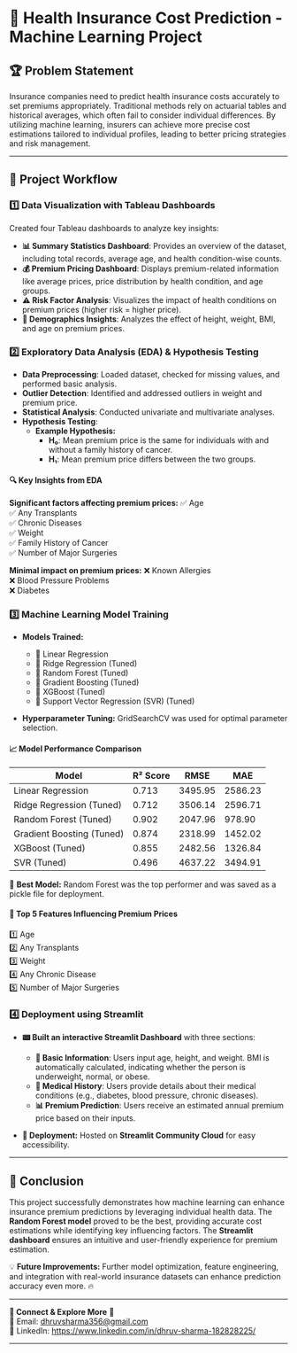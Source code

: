# 📌 Health Insurance Cost Prediction - Machine Learning Project

## 🏆 Problem Statement
Insurance companies need to predict health insurance costs accurately to set premiums appropriately. Traditional methods rely on actuarial tables and historical averages, which often fail to consider individual differences. By utilizing machine learning, insurers can achieve more precise cost estimations tailored to individual profiles, leading to better pricing strategies and risk management.

---

## 🚀 Project Workflow
### 1️⃣ Data Visualization with Tableau Dashboards
Created four Tableau dashboards to analyze key insights:
- **📊 Summary Statistics Dashboard**: Provides an overview of the dataset, including total records, average age, and health condition-wise counts.
- **💰 Premium Pricing Dashboard**: Displays premium-related information like average prices, price distribution by health condition, and age groups.
- **⚠️ Risk Factor Analysis**: Visualizes the impact of health conditions on premium prices (higher risk = higher price).
- **👥 Demographics Insights**: Analyzes the effect of height, weight, BMI, and age on premium prices.

### 2️⃣ Exploratory Data Analysis (EDA) & Hypothesis Testing
- **Data Preprocessing**: Loaded dataset, checked for missing values, and performed basic analysis.
- **Outlier Detection**: Identified and addressed outliers in weight and premium price.
- **Statistical Analysis**: Conducted univariate and multivariate analyses.
- **Hypothesis Testing**:
    - **Example Hypothesis:**
        - **H₀**: Mean premium price is the same for individuals with and without a family history of cancer.
        - **H₁**: Mean premium price differs between the two groups.

#### 🔍 Key Insights from EDA
**Significant factors affecting premium prices:**
✅ Age  
✅ Any Transplants  
✅ Chronic Diseases  
✅ Weight  
✅ Family History of Cancer  
✅ Number of Major Surgeries  

**Minimal impact on premium prices:**
❌ Known Allergies  
❌ Blood Pressure Problems  
❌ Diabetes  

### 3️⃣ Machine Learning Model Training
- **Models Trained:**
    - 🔹 Linear Regression
    - 🔹 Ridge Regression (Tuned)
    - 🔹 Random Forest (Tuned)
    - 🔹 Gradient Boosting (Tuned)
    - 🔹 XGBoost (Tuned)
    - 🔹 Support Vector Regression (SVR) (Tuned)

- **Hyperparameter Tuning:** GridSearchCV was used for optimal parameter selection.

#### 📈 Model Performance Comparison
| Model                          | R² Score | RMSE   | MAE   |
|--------------------------------|---------|--------|--------|
| Linear Regression              | 0.713   | 3495.95 | 2586.23 |
| Ridge Regression (Tuned)       | 0.712   | 3506.14 | 2596.71 |
| Random Forest (Tuned)          | 0.902   | 2047.96 | 978.90 |
| Gradient Boosting (Tuned)      | 0.874   | 2318.99 | 1452.02 |
| XGBoost (Tuned)                | 0.855   | 2482.56 | 1326.84 |
| SVR (Tuned)                    | 0.496   | 4637.22 | 3494.91 |

📌 **Best Model:** Random Forest was the top performer and was saved as a pickle file for deployment.

#### 🔑 Top 5 Features Influencing Premium Prices
1️⃣ Age  
2️⃣ Any Transplants  
3️⃣ Weight  
4️⃣ Any Chronic Disease  
5️⃣ Number of Major Surgeries  

### 4️⃣ Deployment using Streamlit
- **📟 Built an interactive Streamlit Dashboard** with three sections:
  - **📝 Basic Information**: Users input age, height, and weight. BMI is automatically calculated, indicating whether the person is underweight, normal, or obese.
  - **🏥 Medical History**: Users provide details about their medical conditions (e.g., diabetes, blood pressure, chronic diseases).
  - **📊 Premium Prediction**: Users receive an estimated annual premium price based on their inputs.

- **🚀 Deployment:** Hosted on **Streamlit Community Cloud** for easy accessibility.

---
## 🎯 Conclusion
This project successfully demonstrates how machine learning can enhance insurance premium predictions by leveraging individual health data. The **Random Forest model** proved to be the best, providing accurate cost estimations while identifying key influencing factors. The **Streamlit dashboard** ensures an intuitive and user-friendly experience for premium estimation.

💡 **Future Improvements:** Further model optimization, feature engineering, and integration with real-world insurance datasets can enhance prediction accuracy even more. 🔥

---
**🔗 Connect & Explore More** 🚀  
📩 Email: dhruvsharma356@gmail.com   
🔗 LinkedIn: https://www.linkedin.com/in/dhruv-sharma-182828225/

---

